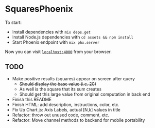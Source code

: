 # SquaresPhoenix

To start:

  * Install dependencies with `mix deps.get`
  * Install Node.js dependencies with `cd assets && npm install`
  * Start Phoenix endpoint with `mix phx.server`

Now you can visit [`localhost:4000`](http://localhost:4000) from your browser.

## TODO

* Make positive results (squares) appear on screen after query
  * ~~Should display the base value (i.e. 20)~~
  * As well is the square that its sum creates 
  * Should get this large value from original computation in back end
* Finish this README
* Finish HTML: add description, instructions, color, etc.
* Fix Up Chart.js: Axis Labels, actual [N,k] values in title
* Refactor: throw out unused code, comment, etc.
* Refactor: Move channel methods to backend for mobile portability

